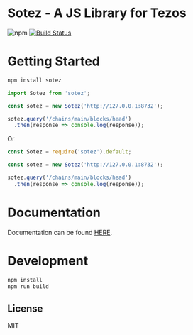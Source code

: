 # Sotez - A JS Library for Tezos
![npm](https://img.shields.io/npm/v/sotez.svg?logo=npm&color=blue)
[![Build Status](https://travis-ci.org/AndrewKishino/sotez.svg?branch=master)](https://travis-ci.org/AndrewKishino/sotez)

# Getting Started
```js
npm install sotez
```

```js
import Sotez from 'sotez';

const sotez = new Sotez('http://127.0.0.1:8732');

sotez.query('/chains/main/blocks/head')
  .then(response => console.log(response));
```

Or

```js
const Sotez = require('sotez').default;

const sotez = new Sotez('http://127.0.0.1:8732');

sotez.query('/chains/main/blocks/head')
  .then(response => console.log(response));
```

# Documentation
Documentation can be found [HERE](https://github.com/AndrewKishino/sotez/wiki).

# Development
```js
npm install
npm run build
```

## License
MIT
